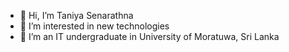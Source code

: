 - 👋 Hi, I’m Taniya Senarathna
- 👀 I’m interested in new technologies
- 👩‍ I’m an IT undergraduate in University of Moratuwa, Sri Lanka


<!---
TaniyaGSe/TaniyaGSe is a ✨ special ✨ repository because its `README.md` (this file) appears on your GitHub profile.
You can click the Preview link to take a look at your changes.
--->
